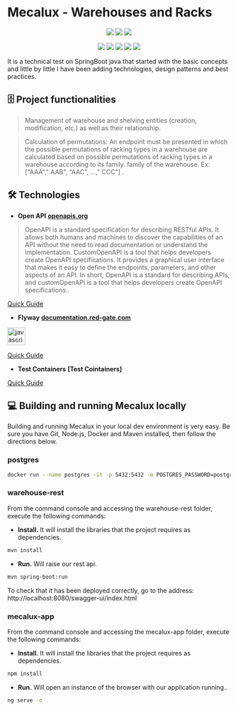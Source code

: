 # Mecalux - Warehouses and Racks
<p align="center">
  <img src="https://img.shields.io/badge/Java-17-blue">
  <img src="https://img.shields.io/badge/Spring_boot-2.7.16-green"> 
  <img src="https://img.shields.io/badge/Postgres-16-blue">   
</p>

<p align="center">
  <img src="https://img.shields.io/badge/Feign-11.8-red"> 
  <img src="https://img.shields.io/badge/Hibernate-JPA-purple"> 
  <img src="https://img.shields.io/badge/Spring Security-JWT-white">
  <img src="https://img.shields.io/badge/JUnit-Mockito-blue">
  <img src="https://img.shields.io/badge/Flyway-yellow">
</p>

It is a technical test on SpringBoot java that started with the basic concepts and little by little I have been adding technologies, design patterns and best practices.

## :file_cabinet: Project functionalities

> Management of warehouse and shelving entities (creation, modification, etc.) as well as their relationship.

> Calculation of permutations: An endpoint must be presented in which the possible permutations of racking types in a warehouse are calculated based on possible permutations of racking types in a warehouse according to its family. family of the warehouse. Ex: ["AAA"," AAB", "AAC", ...," CCC"] .

## :hammer_and_wrench: Technologies

- **Open API** **[openapis.org](https://www.openapis.org/)**

> OpenAPI is a standard specification for describing RESTful APIs. It allows both humans and machines to discover the capabilities of an API without the need to read documentation or understand the implementation.
> CustomOpenAPI is a tool that helps developers create OpenAPI specifications. It provides a graphical user interface that makes it easy to define the endpoints, parameters, and other aspects of an API.
> In short, OpenAPI is a standard for describing APIs, and customOpenAPI is a tool that helps developers create OpenAPI specifications..

[Quick Guide](docs/OpenApis.md)

- **Flyway** **[documentation.red-gate.com](https://documentation.red-gate.com/fd/flyway-documentation-138346877.html)**

<p align="left"> <a href="https://developer.mozilla.org/en-US/docs/Web/JavaScript" target="_blank"> <img src="https://upload.wikimedia.org/wikipedia/commons/e/e1/Flyway_logo.svg" alt="javascript" width="40" height="40"/> 
</p>

[Quick Guide](docs/Flyway.md)

- **Test Containers** **[Test Cointainers]**

[Quick Guide](docs/TestContainer.md)


## :computer: Building and running Mecalux locally

Building and running Mecalux in your local dev environment is very easy. Be sure you have Git, Node.js, Docker and Maven installed, then follow the directions below. 

### postgres
```bash
docker run --name postgres -it -p 5432:5432 -e POSTGRES_PASSWORD=postgres -d postgres:16.0
```

### warehouse-rest
From the command console and accessing the warehouse-rest folder, execute the following commands:

- **Install.** It will install the libraries that the project requires as dependencies.
```bash
mvn install
```
- **Run.** Will raise our rest api.
```bash
mvn spring-boot:run
```

To check that it has been deployed correctly, go to the address: http://localhost:8080/swagger-ui/index.html

### mecalux-app
From the command console and accessing the mecalux-app folder, execute the following commands:
- **Install.** It will install the libraries that the project requires as dependencies.
```bash
npm install
```
- **Run.** Will open an instance of the browser with our application running..
```bash
ng serve -o
```
